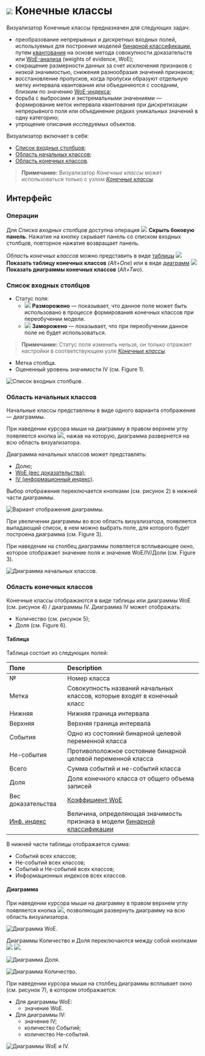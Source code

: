 # ![](../../images/icons/view_types/coarseclasses_default.svg) Конечные классы

Визуализатор Конечные классы предназначен для следующих задач:

* преобразование непрерывных и дискретных входных полей, используемых для построения моделей [бинарной классификации](https://wiki.loginom.ru/articles/binary-classification.html), путем [квантования](https://wiki.loginom.ru/articles/binning.html) на основе метода совокупности доказательств или [WoE-анализа](https://wiki.loginom.ru/articles/coefficient-woe.html) (weights of evidence, WoE);
* сокращение размерности данных за счет исключения признаков с низкой значимостью, снижения разнообразия значений признаков;
* восстановление пропусков, когда пропуски образуют отдельную метку интервала квантования или объединяются с соседним, близким по значению [WoE-индекса](https://wiki.loginom.ru/articles/coefficient-woe.html);
* борьба с выбросами и экстремальными значениями — формирование меток интервала квантования при дискретизации непрерывного поля или объединение редких уникальных значений в одну категорию;
* упрощение описания исследуемых объектов.

Визуализатор включает в себя:

* [Список входных столбцов](#spisok-vkhodnykh-stolbtsov);
* [Область начальных классов](#oblast-nachalnykh-klassov);
* [Область конечных классов](#oblast-konechnykh-klassov).

> **Примечание:** Визуализатор *Конечные классы* может использоваться только с узлом [*Конечные классы*](../../processors/preprocessing/fine-classes.md).

## Интерфейс

### Операции
Для *Списка входных столбцов* доступна операция  ![](../../images/icons/toolbar-controls/toggle-left-panel_default.svg) **Скрыть боковую панель**. Нажатие на кнопку скрывает панель со списком входных столбцов, повторное нажатие возвращает панель.

*Область конечных классов* можно представить в виде [таблицы](#tablitsa) ![](../../images/icons/toolbar-controls/table-view_default.svg) **Показать таблицу конечных классов** *(Alt+One*) или в виде [диаграмм](#diagramma) ![](../../images/icons/toolbar-controls/chart_default.svg) **Показать диаграммы конечных классов** (*Alt+Two*).

### Список входных столбцов

* Статус поля:
   * ![](../../images/icons/toolbar-controls/unlocked_default.svg) **Разморожено** — показывает, что данное поле может быть использовано в процессе формирования конечных классов при переобучении модели.
   * ![](../../images/icons/toolbar-controls/locked_default.svg) **Заморожено** — показывает, что при переобучении данное поле не будет использоваться.

> **Примечание:** Статус поля изменить нельзя, он только отражает настройки в соответствующем узле [*Конечные классы*](../../processors/preprocessing/fine-classes.md).

* Метка столбца.
* Оцененный уровень значимости IV (см. Figure 1).

![Список входных столбцов.](./readme-1.png)

### Область начальных классов

Начальные классы представлены в виде одного варианта отображения — диаграммы.

При наведении курсора мыши на диаграмму в правом верхнем углу появляется кнопка ![](./chart-buttons-3.svg), нажав на которую, диаграмма развернется на всю область визуализатора.

Диаграмма начальных классов может представлять:

* Долю;
* [WoE (вес доказательства)](https://wiki.loginom.ru/articles/coefficient-woe.html);
* [IV (информационный индекс)](https://wiki.loginom.ru/articles/coefficient-iv.html).

Выбор отображения переключается кнопками (см. рисунок 2) в нижней части диаграммы.

![Вариант отображения диаграммы.](./charts-1.png)

При увеличении диаграммы во всю область визуализатора, появляется выпадающий список, в нем можно выбрать поле, для которого будет построена диаграмма (см. Figure 3).

При наведении на столбец диаграммы появляется всплывающее окно, которое отображает значение поля и значение WoE/IV/Доли (см. Figure 3).

![Диаграмма начальных классов.](./charts-2.png)

### Область конечных классов

Конечные классы отображаются в виде таблицы или диаграммы WoE (см. рисунок 4) / диаграммы IV. Диаграмма IV может отображать:
* Количество (см. рисунок 5);
* Доля (см. Figure 6).

#### Таблица

Таблица состоит из следующих полей:

| Поле | Description |
|:--------------------|:----------|
| № | Номер класса |
| Метка | Совокупность названий начальных классов, которые входят в конечный класс |
| Нижняя | Нижняя граница интервала |
| Верхняя | Верхняя граница интервала |
| События | Одно из состояний бинарной целевой переменной класса |
| Не-события | Противоположное состояние бинарной целевой переменной класса |
| Всего | Сумма событий и не-событий класса |
| Доля | Доля конечного класса от общего объема записей |
| Вес доказательства | [Коэффициент WoE](https://wiki.loginom.ru/articles/coefficient-woe.html) |
| [Инф. индекс](https://wiki.loginom.ru/articles/coefficient-iv.html) | Величина, определяющая значимость признака в модели [бинарной классификации](https://wiki.loginom.ru/articles/binary-classification.html) |

В нижней части таблицы отображается сумма:

* Событий всех классов;
* Не-событий всех классов;
* Событий и Не-событий всех классов;
* Информационных индексов всех классов.

#### Диаграмма

При наведении курсора мыши на диаграмму в правом верхнем углу появляется кнопка ![](./chart-buttons-3.svg), позволяющая развернуть диаграмму на всю область визуализатора.

![Диаграмма WoE.](./charts-3.png)

Диаграммы Количество и Доля переключаются между собой кнопками ![](./chart-buttons-4.png) ![](./chart-buttons-5.png).

![Диаграмма Доля.](./charts-4.png)

![Диаграмма Количество.](./charts-5.png)

При наведении курсора мыши на столбец диаграммы всплывает окно (см. рисунок 7), в котором отображается:

* Для диаграммы WoE:
   * значение WoE.
* Для диаграммы IV:
   * значение IV;
   * количество Событий;
   * количество Не-событий.

![Диаграммы WoE и IV.](./charts-6.png)